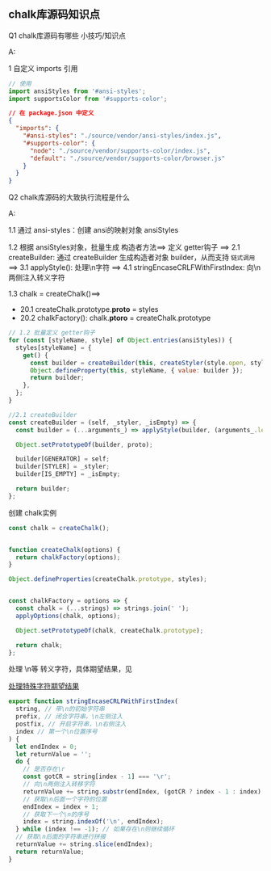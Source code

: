 
## chalk库源码知识点


Q1 chalk库源码有哪些 小技巧/知识点

A:

1 自定义 imports 引用


```js
// 使用
import ansiStyles from '#ansi-styles';
import supportsColor from '#supports-color';
```


```json
// 在 package.json 中定义
{
  "imports": {
    "#ansi-styles": "./source/vendor/ansi-styles/index.js",
    "#supports-color": {
      "node": "./source/vendor/supports-color/index.js",
      "default": "./source/vendor/supports-color/browser.js"
    }
  }
}
```


Q2 chalk库源码的大致执行流程是什么

A:

1.1 通过 ansi-styles：创建 ansi的映射对象 ansiStyles

1.2 根据 ansiStyles对象，批量生成 构造者方法==> 定义 getter钩子
  ==> 2.1 createBuilder: 通过 createBuilder 生成构造者对象 builder，从而支持 `链式调用`
    ==> 3.1 applyStyle(): 处理\n字符
      ==> 4.1 stringEncaseCRLFWithFirstIndex: 向\n两侧注入转义字符

1.3 chalk = createChalk()==>
  - 20.1 createChalk.prototype.__proto__ =  styles
  - 20.2 chalkFactory(): chalk.__ptoro__ = createChalk.prototype


```js
// 1.2 批量定义 getter钩子
for (const [styleName, style] of Object.entries(ansiStyles)) {
  styles[styleName] = {
    get() {
      const builder = createBuilder(this, createStyler(style.open, style.close, this[STYLER]), this[IS_EMPTY]);
      Object.defineProperty(this, styleName, { value: builder });
      return builder;
    },
  };
}

//2.1 createBuilder
const createBuilder = (self, _styler, _isEmpty) => {
  const builder = (...arguments_) => applyStyle(builder, (arguments_.length === 1) ? ('' + arguments_[0]) : arguments_.join(' '));

  Object.setPrototypeOf(builder, proto);

  builder[GENERATOR] = self;
  builder[STYLER] = _styler;
  builder[IS_EMPTY] = _isEmpty;

  return builder;
};
```

创建 chalk实例

```js
const chalk = createChalk();


function createChalk(options) {
  return chalkFactory(options);
}

Object.defineProperties(createChalk.prototype, styles);


const chalkFactory = options => {
  const chalk = (...strings) => strings.join(' ');
  applyOptions(chalk, options);

  Object.setPrototypeOf(chalk, createChalk.prototype);

  return chalk;
};
```

处理 \n等 转义字符，具体期望结果，见

[处理特殊字符期望结果](./img/1.1-处理特殊字符期望结果.png)

```js
export function stringEncaseCRLFWithFirstIndex(
  string, // 带\n的初始字符串
  prefix, // 闭合字符串，\n左侧注入
  postfix, // 开启字符串，\n右侧注入
  index // 第一个\n位置序号
) {
  let endIndex = 0;
  let returnValue = '';
  do {
    // 是否存在\r
    const gotCR = string[index - 1] === '\r';
    // 向\n两侧注入转移字符
    returnValue += string.substr(endIndex, (gotCR ? index - 1 : index) - endIndex) + prefix + (gotCR ? '\r\n' : '\n') + postfix;
    // 获取\n后面一个字符的位置
    endIndex = index + 1;
    // 获取下一个\n的序号
    index = string.indexOf('\n', endIndex);
  } while (index !== -1); // 如果存在\n则继续循环
  // 获取\n后面的字符串进行拼接
  returnValue += string.slice(endIndex);
  return returnValue;
}
```